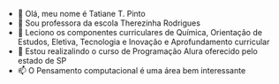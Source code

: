 - 👋 Olá, meu nome é Tatiane T. Pinto
- 👀 Sou professora da escola Therezinha Rodrigues
- 🌱 Leciono os componentes curriculares de Química, Orientação de Estudos, Eletiva, Tecnologia e Inovação e Aprofundamento curricular
- 💞️ Estou realizalindo o curso de Programação Alura oferecido pelo estado de SP
- 📫 O Pensamento computacional é uma área bem interessante 

<!---
proftati2/proftati2 is a ✨ special ✨ repository because its `README.md` (this file) appears on your GitHub profile.
You can click the Preview link to take a look at your changes.
--->
